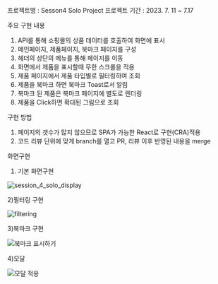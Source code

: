 프로젝트명 : Sesson4 Solo Project 
프로젝트 기간 : 2023. 7. 11 ~ 7.17

주요 구현 내용
1) API를 통해 쇼핑몰의 상품 데이터를 호출하여 화면에 표시
2) 메인페이지, 제품페이지, 북마크 페이지를 구성
3) 헤더의 상단의 메뉴를 통해 페이지를 이동 
4) 화면에서 제품을 표시할때 무한 스크롤을 적용
5) 제품 페이지에서 제품 타입별로 필터링하여 조회
6) 제품을 북마크 하면 북마크 Toast로서 알림
7) 북마크 된 제품은 북마크 페이지에 별도로 렌더링
8) 제품을 Click하면 확대된 그림으로 조회


구현 방법 
1) 페이지의 갯수가 많지 않으므로 SPA가 가능한 React로 구현(CRA)적용 
2) 코드 리뷰 단위에 맞게 branch를 열고 PR, 리뷰 이후 반영된 내용을 merge 



화면구현 



1) 기본 화면구현


   
   
![session_4_solo_display](https://github.com/ellanelee/fe-sprint-coz-shopping/assets/130072135/03ef3071-f197-4165-b036-1434c8a9108b)











2)필터링 구현



![filtering](https://github.com/ellanelee/fe-sprint-coz-shopping/assets/130072135/7a11b093-c938-4da0-8f97-825d8ea66152)










3)북마크 구현 




![북마크 표시하기](https://github.com/ellanelee/fe-sprint-coz-shopping/assets/130072135/89498c10-0c47-45b2-b813-327285b4965b)












4)모달




![모달 적용](https://github.com/ellanelee/fe-sprint-coz-shopping/assets/130072135/c8ed95ed-8c24-4b2e-936f-82ed45af5a1d)

